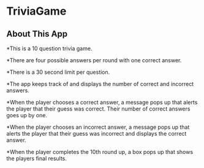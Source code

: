 # TriviaGame

## About This App

*This is a 10 question trivia game.

*There are four possible answers per round with one correct answer.

*There is a 30 second limit per question.

*The app keeps track of and displays the number of correct and incorrect answers.

*When the player chooses a correct answer, a message pops up that alerts the player that their guess was correct. Their number of correct answers goes up by one.

*When the player chooses an incorrect answer, a message pops up that alerts the player that their guess was incorrect and displays the correct answer.

*When the player completes the 10th round up, a box pops up that shows the players final results.
